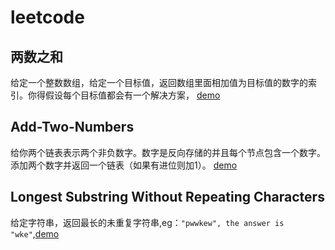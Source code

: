 # leetcode

## 两数之和
给定一个整数数组，给定一个目标值，返回数组里面相加值为目标值的数字的索引。你得假设每个目标值都会有一个解决方案， [demo](https://github.com/dsky1990/leetcode/blob/master/两数之和.md)

## Add-Two-Numbers
给你两个链表表示两个非负数字。数字是反向存储的并且每个节点包含一个数字。添加两个数字并返回一个链表（如果有进位则加1）。 [demo](https://github.com/dsky1990/leetcode/blob/master/Add-Two-Numbers.md)

## Longest Substring Without Repeating Characters
给定字符串，返回最长的未重复字符串,eg：`"pwwkew", the answer is "wke"`,[demo](https://github.com/dsky1990/leetcode/blob/master/Longest%20Substring%20Without%20Repeating%20Characters.md)
